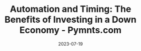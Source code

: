 ---
category:
- .nan
date: 2023-07-19
keyword_suggestion: wordpress management services
post_inspiration: https://www.pymnts.com/spend-management/2023/automation-and-timing-the-benefits-of-investing-in-a-down-economy/
silot_terms: digital transformation
title: '<b>Automation</b> and Timing: The Benefits of Investing in a Down Economy
  - Pymnts.com'
---